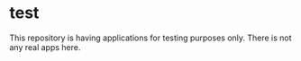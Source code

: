 # test
This repository is having applications for testing purposes only. There is not any real apps here. 
